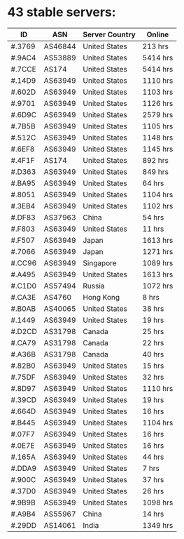 # 43 stable servers:

| ID | ASN | Server Country | Online |
| ------ | ------ | ------ | ------ |
| #.3769 | AS46844 | United States | 213 hrs |
| #.9AC4 | AS53889 | United States | 5414 hrs |
| #.7CCE | AS174 | United States | 5414 hrs |
| #.14D9 | AS63949 | United States | 1110 hrs |
| #.602D | AS63949 | United States | 1103 hrs |
| #.9701 | AS63949 | United States | 1126 hrs |
| #.6D9C | AS63949 | United States | 2579 hrs |
| #.7B5B | AS63949 | United States | 1105 hrs |
| #.512C | AS63949 | United States | 1148 hrs |
| #.6EF8 | AS63949 | United States | 1145 hrs |
| #.4F1F | AS174 | United States | 892 hrs |
| #.D363 | AS63949 | United States | 849 hrs |
| #.BA95 | AS63949 | United States | 64 hrs |
| #.8051 | AS63949 | United States | 1104 hrs |
| #.3EB4 | AS63949 | United States | 1102 hrs |
| #.DF83 | AS37963 | China | 54 hrs |
| #.F803 | AS63949 | United States | 11 hrs |
| #.F507 | AS63949 | Japan | 1613 hrs |
| #.7066 | AS63949 | Japan | 1271 hrs |
| #.CC96 | AS63949 | Singapore | 1089 hrs |
| #.A495 | AS63949 | United States | 1613 hrs |
| #.C1D0 | AS57494 | Russia | 1072 hrs |
| #.CA3E | AS4760 | Hong Kong | 8 hrs |
| #.B0AB | AS40065 | United States | 38 hrs |
| #.1449 | AS63949 | United States | 19 hrs |
| #.D2CD | AS31798 | Canada | 25 hrs |
| #.CA79 | AS31798 | Canada | 22 hrs |
| #.A36B | AS31798 | Canada | 40 hrs |
| #.82B0 | AS63949 | United States | 15 hrs |
| #.75DF | AS63949 | United States | 32 hrs |
| #.8D97 | AS63949 | United States | 1110 hrs |
| #.39CD | AS63949 | United States | 19 hrs |
| #.664D | AS63949 | United States | 16 hrs |
| #.B445 | AS63949 | United States | 1104 hrs |
| #.07F7 | AS63949 | United States | 16 hrs |
| #.0E7E | AS63949 | United States | 16 hrs |
| #.165A | AS63949 | United States | 44 hrs |
| #.DDA9 | AS63949 | United States | 7 hrs |
| #.900C | AS63949 | United States | 37 hrs |
| #.37D0 | AS63949 | United States | 26 hrs |
| #.9B9B | AS63949 | United States | 1098 hrs |
| #.A9B4 | AS55967 | China | 14 hrs |
| #.29DD | AS14061 | India | 1349 hrs |

